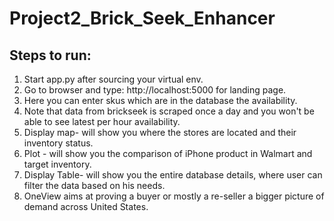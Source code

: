 # Project2_Brick_Seek_Enhancer<br>
Steps to run:<br>
--------------------
1) Start app.py after sourcing your virtual env.<br>
2) Go to browser and type: http://localhost:5000 for landing page.<br>
3) Here you can enter skus which are in the database the availability.<br>
4) Note that data from brickseek is scraped once a day and you won't be able to see latest per hour availability.<br>
5) Display map- will show you where the stores are located and their inventory status.<br>
6) Plot - will show you the comparison of iPhone product in Walmart and target inventory.<br>
7) Display Table- will show you the entire database details, where user can filter the data based on his needs.<br>
10) OneView aims at proving a buyer or mostly a re-seller a bigger picture of demand across United States.<br>
